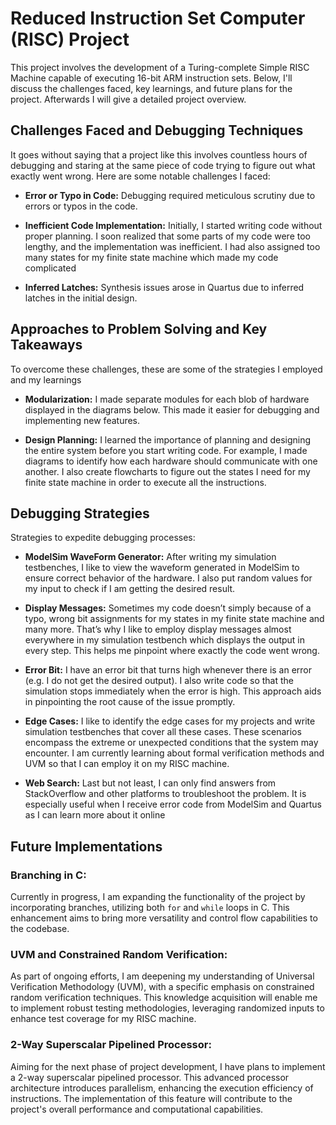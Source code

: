 # Reduced Instruction Set Computer (RISC) Project

This project involves the development of a Turing-complete Simple RISC Machine capable of executing 16-bit ARM instruction sets. Below, I'll discuss the challenges faced, key learnings, and future plans for the project. Afterwards I will give a detailed project overview. 

## Challenges Faced and Debugging Techniques

It goes without saying that a project like this involves countless hours of debugging and staring at the same piece of code trying to figure out what exactly went wrong. Here are some notable challenges I faced:

- **Error or Typo in Code:**
  Debugging required meticulous scrutiny due to errors or typos in the code.

- **Inefficient Code Implementation:**
  Initially, I started writing code without proper planning. I soon realized that some parts of my code were too lengthy, and the implementation was inefficient. I had also assigned too many states for my finite    state machine which made my code complicated

- **Inferred Latches:**
  Synthesis issues arose in Quartus due to inferred latches in the initial design.

## Approaches to Problem Solving and Key Takeaways

To overcome these challenges, these are some of the strategies I employed and my learnings

- **Modularization:**
  I made separate modules for each blob of hardware displayed in the diagrams below. This made it easier for debugging and implementing new features.

- **Design Planning:**
  I learned the importance of planning and designing the entire system before you start writing code. For example, I made diagrams to identify how each hardware should communicate with one another. I also create   flowcharts to figure out the states I need for my finite state machine in order to execute all the instructions.

## Debugging Strategies

Strategies to expedite debugging processes:

- **ModelSim WaveForm Generator:**
  After writing my simulation testbenches, I like to view the waveform generated in ModelSim to ensure correct behavior of the hardware. I also put random values for my input to check if I am getting the desired   result. 

- **Display Messages:**
  Sometimes my code doesn’t simply because of a typo, wrong bit assignments for my states in my finite state machine and many more. That’s why I like to employ display messages almost everywhere in my simulation    testbench which displays the output in every step. This helps me pinpoint where exactly the code went wrong. 

- **Error Bit:**
  I have an error bit that turns high whenever there is an error (e.g. I do not get the desired output). I also write code so that the simulation stops immediately when the error is high. This approach aids in       pinpointing the root cause of the issue promptly.

- **Edge Cases:**
  I like to identify the edge cases for my projects and write simulation testbenches that cover all these cases. These scenarios encompass the extreme or unexpected conditions that the system may encounter. I am     currently learning about formal verification methods and UVM so that I can employ it on my RISC machine. 

- **Web Search:**
  Last but not least, I can only find answers from StackOverflow and other platforms to troubleshoot the problem. It is especially useful when I receive error code from ModelSim and Quartus as I can learn more about it online

## Future Implementations

### Branching in C:
Currently in progress, I am expanding the functionality of the project by incorporating branches, utilizing both `for` and `while` loops in C. This enhancement aims to bring more versatility and control flow capabilities to the codebase.

### UVM and Constrained Random Verification:
As part of ongoing efforts, I am deepening my understanding of Universal Verification Methodology (UVM), with a specific emphasis on constrained random verification techniques. This knowledge acquisition will enable me to implement robust testing methodologies, leveraging randomized inputs to enhance test coverage for my RISC machine.

### 2-Way Superscalar Pipelined Processor:
Aiming for the next phase of project development, I have plans to implement a 2-way superscalar pipelined processor. This advanced processor architecture introduces parallelism, enhancing the execution efficiency of instructions. The implementation of this feature will contribute to the project's overall performance and computational capabilities.
